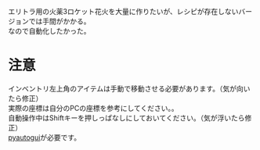 エリトラ用の火薬3ロケット花火を大量に作りたいが、レシピが存在しないバージョンでは手間がかかる。<br>
なので自動化したかった。

# 注意
インベントリ左上角のアイテムは手動で移動させる必要があります。（気が向いたら修正）<br>
実際の座標は自分のPCの座標を参考にしてください。。<br>
自動操作中はShiftキーを押しっぱなしにしておいてください。（気が浮いたら修正）<br>
<a href="https://github.com/asweigart/pyautogui">pyautogui</a>が必要です。
